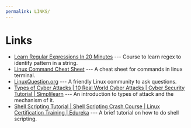 ```yaml
---
permalink: LINKS/
---
```

# Links

* [Learn Regular Expressions In 20 Minutes](https://www.youtube.com/watch?v=rhzKDrUiJVk) --- Course to learn regex to identify pattern in a string.
* [Linux Command Cheat Sheet](https://www.guru99.com/linux-commands-cheat-sheet.html) --- A cheat sheet for commands in linux terminal.
* [LinuxQuestion.org](https://www.linuxquestions.org/questions/) --- A friendly Linux community to ask questions.
* [Types of Cyber Attacks | 10 Real World Cyber Attacks | Cyber Security Tutorial | Simplilearn](https://www.youtube.com/watch?v=9VNHhxRTbSI) --- An introduction to types of attack and the mechanism of it.
* [Shell Scripting Tutorial | Shell Scripting Crash Course | Linux Certification Training | Edureka](https://www.youtube.com/watch?v=GtovwKDemnI) --- A brief tutorial on how to do shell scripting.
